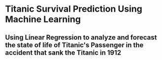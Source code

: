 # Titanic Survival Prediction Using Machine Learning
## Using Linear Regression to analyze and forecast the state of life of Titanic's Passenger in the accident that sank the Titanic in 1912
